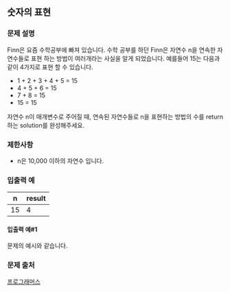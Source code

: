 ## 숫자의 표현
### 문제 설명
Finn은 요즘 수학공부에 빠져 있습니다. 수학 공부를 하던 Finn은 자연수 n을 연속한 자연수들로 표현 하는 방법이 여러개라는 사실을 알게 되었습니다. 예를들어 15는 다음과 같이 4가지로 표현 할 수 있습니다.

- 1 + 2 + 3 + 4 + 5 = 15
- 4 + 5 + 6 = 15
- 7 + 8 = 15
- 15 = 15

자연수 n이 매개변수로 주어질 때, 연속된 자연수들로 n을 표현하는 방법의 수를 return하는 solution를 완성해주세요.

### 제한사항
- n은 10,000 이하의 자연수 입니다.
### 입출력 예
|n|	result|
|---|---|
|15|	4|

#### 입출력 예#1
문제의 예시와 같습니다.

### 문제 출처
[프로그래머스](https://programmers.co.kr/learn/courses/30/lessons/12924)